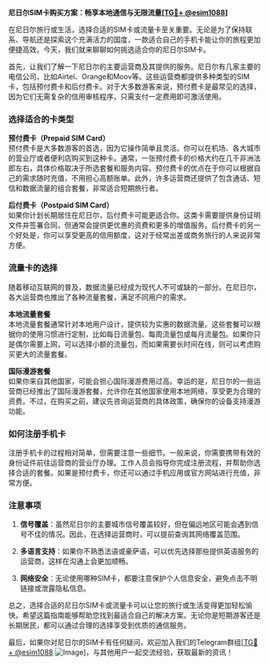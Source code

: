 **尼日尔SIM卡购买方案：畅享本地通信与无限流量[[TG💪+ @esim1088](https://t.me/s/esim1088)]**

在尼日尔旅行或生活，选择合适的SIM卡或流量卡至关重要。无论是为了保持联系、导航还是探索这个充满活力的国度，一款适合自己的手机卡能让你的旅程更加便捷高效。今天，我们就来聊聊如何挑选适合你的尼日尔SIM卡。

首先，让我们了解一下尼日尔的主要运营商及其提供的服务。尼日尔有几家主要的电信公司，比如Airtel、Orange和Moov等。这些运营商都提供多种类型的SIM卡，包括预付费卡和后付费卡。对于大多数游客来说，预付费卡是最常见的选择，因为它们无需复杂的信用审核程序，只需支付一定费用即可激活使用。

### **选择适合的卡类型**

**预付费卡（Prepaid SIM Card）**  
预付费卡是大多数游客的首选，因为它操作简单且灵活。你可以在机场、各大城市的营业厅或者便利店购买到这种卡。通常，一张预付费卡的价格大约在几千非洲法郎左右，具体价格取决于所选套餐和服务内容。预付费卡的优点在于你可以根据自己的需求随时充值，不用担心高额账单。此外，许多运营商还提供了包含通话、短信和数据流量的组合套餐，非常适合短期旅行者。

**后付费卡（Postpaid SIM Card）**  
如果你计划长期居住在尼日尔，后付费卡可能更适合你。这类卡需要提供身份证明文件并签署合同，但通常会提供更优惠的资费和更多的增值服务。后付费卡的另一个好处是，你可以享受更高的信用额度，这对于经常出差或商务旅行的人来说非常方便。

### **流量卡的选择**

随着移动互联网的普及，数据流量已经成为现代人不可或缺的一部分。在尼日尔，各大运营商也推出了各种流量套餐，满足不同用户的需求。

**本地流量套餐**  
本地流量套餐通常针对本地用户设计，提供较为实惠的数据流量。这些套餐可以根据你的使用习惯进行定制，比如每日流量包、每周流量包或每月流量包。如果你只是偶尔需要上网，可以选择小额的流量包，而如果需要长时间在线，则可以考虑购买更大的流量套餐。

**国际漫游套餐**  
如果你来自其他国家，可能会担心国际漫游费用过高。幸运的是，尼日尔的一些运营商已经推出了国际漫游套餐，允许你在其他国家使用本地网络，享受更为合理的资费。不过，在购买之前，建议先咨询运营商的具体政策，确保你的设备支持漫游功能。

### **如何注册手机卡**

注册手机卡的过程相对简单，但需要注意一些细节。一般来说，你需要携带有效的身份证件前往运营商的营业厅办理。工作人员会指导你完成注册流程，并帮助你选择合适的套餐。如果是预付费卡，你还可以通过手机应用或官方网站进行充值，非常方便。

### **注意事项**

1. **信号覆盖**：虽然尼日尔的主要城市信号覆盖较好，但在偏远地区可能会遇到信号不佳的情况。因此，在选择运营商时，可以提前查询其网络覆盖范围。
   
2. **多语言支持**：如果你不熟悉法语或豪萨语，可以优先选择那些提供英语服务的运营商，这样在沟通上会更加顺畅。

3. **网络安全**：无论使用哪种SIM卡，都要注意保护个人信息安全，避免点击不明链接或泄露隐私信息。

总之，选择合适的尼日尔SIM卡或流量卡可以让您的旅行或生活变得更加轻松愉快。希望这篇指南能够帮助您找到最适合自己的解决方案。无论你是短期游客还是长期居民，都可以通过合理的选择享受到优质的通信服务。

最后，如果你对尼日尔的SIM卡有任何疑问，欢迎加入我们的Telegram群组[[TG💪+ @esim1088](https://t.me/s/esim1088) ![Image](https://i.postimg.cc/4NQfJmqS/Snipaste-2025-05-13-00-14-12.png)]，与其他用户一起交流经验，获取最新的资讯！
